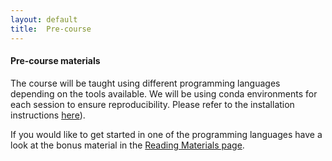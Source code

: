 ```yaml
---
layout: default
title:  Pre-course
---
```


#### Pre-course materials
The course will be taught using different programming languages depending on the tools available. 
We will be using conda environments for each session to ensure reproducibility. 
Please refer to the installation instructions [here][1]). 

If you would like to get started in one of the programming languages 
have a look at the bonus material in the [Reading Materials page][2]. 

[1]: conda_instructions.md
[2]: reading_materials.md
